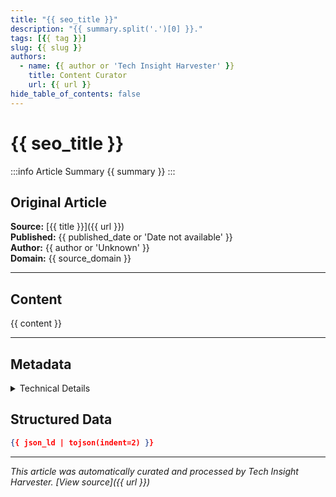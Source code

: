 ```yaml
---
title: "{{ seo_title }}"
description: "{{ summary.split('.')[0] }}."
tags: [{{ tag }}]
slug: {{ slug }}
authors: 
  - name: {{ author or 'Tech Insight Harvester' }}
    title: Content Curator
    url: {{ url }}
hide_table_of_contents: false
---
```


# {{ seo_title }}

:::info Article Summary
{{ summary }}
:::

## Original Article

**Source:** [{{ title }}]({{ url }})  
**Published:** {{ published_date or 'Date not available' }}  
**Author:** {{ author or 'Unknown' }}  
**Domain:** {{ source_domain }}

---

## Content

{{ content }}

---

## Metadata

<details>
<summary>Technical Details</summary>

- **Crawled:** {{ crawled_at }}
- **Processed:** {{ llm_processed_at }}
- **Word Count:** {{ word_count }}
- **Extraction Method:** {{ extraction_method }}
- **LLM Model:** {{ llm_model }}
- **Keyword:** {{ keyword }}

</details>

## Structured Data

```json
{{ json_ld | tojson(indent=2) }}
```

---

*This article was automatically curated and processed by Tech Insight Harvester. [View source]({{ url }})*
